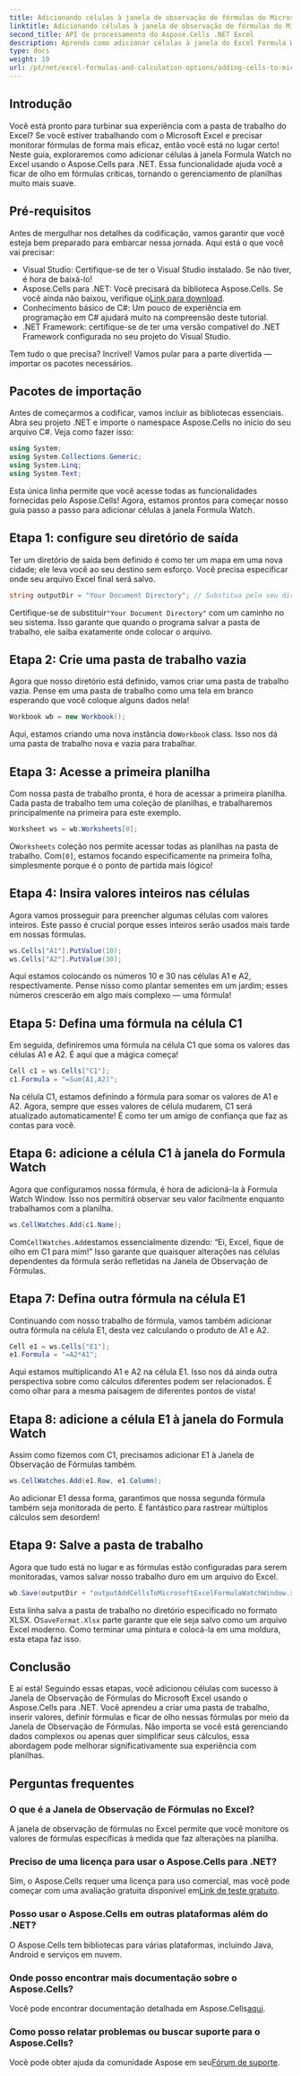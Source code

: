 ```yaml
---
title: Adicionando células à janela de observação de fórmulas do Microsoft Excel
linktitle: Adicionando células à janela de observação de fórmulas do Microsoft Excel
second_title: API de processamento do Aspose.Cells .NET Excel
description: Aprenda como adicionar células à janela do Excel Formula Watch usando Aspose.Cells para .NET com este guia passo a passo. É simples e eficiente.
type: docs
weight: 10
url: /pt/net/excel-formulas-and-calculation-options/adding-cells-to-microsoft-excel-formula-watch-window/
---
```

## Introdução

Você está pronto para turbinar sua experiência com a pasta de trabalho do Excel? Se você estiver trabalhando com o Microsoft Excel e precisar monitorar fórmulas de forma mais eficaz, então você está no lugar certo! Neste guia, exploraremos como adicionar células à janela Formula Watch no Excel usando o Aspose.Cells para .NET. Essa funcionalidade ajuda você a ficar de olho em fórmulas críticas, tornando o gerenciamento de planilhas muito mais suave.

## Pré-requisitos

Antes de mergulhar nos detalhes da codificação, vamos garantir que você esteja bem preparado para embarcar nessa jornada. Aqui está o que você vai precisar:

- Visual Studio: Certifique-se de ter o Visual Studio instalado. Se não tiver, é hora de baixá-lo!
- Aspose.Cells para .NET: Você precisará da biblioteca Aspose.Cells. Se você ainda não baixou, verifique o[Link para download](https://releases.aspose.com/cells/net/).
- Conhecimento básico de C#: Um pouco de experiência em programação em C# ajudará muito na compreensão deste tutorial.
- .NET Framework: certifique-se de ter uma versão compatível do .NET Framework configurada no seu projeto do Visual Studio.

Tem tudo o que precisa? Incrível! Vamos pular para a parte divertida — importar os pacotes necessários.

## Pacotes de importação

Antes de começarmos a codificar, vamos incluir as bibliotecas essenciais. Abra seu projeto .NET e importe o namespace Aspose.Cells no início do seu arquivo C#. Veja como fazer isso:

```csharp
using System;
using System.Collections.Generic;
using System.Linq;
using System.Text;
```

Esta única linha permite que você acesse todas as funcionalidades fornecidas pelo Aspose.Cells! Agora, estamos prontos para começar nosso guia passo a passo para adicionar células à janela Formula Watch.

## Etapa 1: configure seu diretório de saída

Ter um diretório de saída bem definido é como ter um mapa em uma nova cidade; ele leva você ao seu destino sem esforço. Você precisa especificar onde seu arquivo Excel final será salvo.

```csharp
string outputDir = "Your Document Directory"; // Substitua pelo seu diretório atual
```

 Certifique-se de substituir`"Your Document Directory"` com um caminho no seu sistema. Isso garante que quando o programa salvar a pasta de trabalho, ele saiba exatamente onde colocar o arquivo.

## Etapa 2: Crie uma pasta de trabalho vazia

Agora que nosso diretório está definido, vamos criar uma pasta de trabalho vazia. Pense em uma pasta de trabalho como uma tela em branco esperando que você coloque alguns dados nela!

```csharp
Workbook wb = new Workbook();
```

 Aqui, estamos criando uma nova instância do`Workbook` class. Isso nos dá uma pasta de trabalho nova e vazia para trabalhar. 

## Etapa 3: Acesse a primeira planilha

Com nossa pasta de trabalho pronta, é hora de acessar a primeira planilha. Cada pasta de trabalho tem uma coleção de planilhas, e trabalharemos principalmente na primeira para este exemplo.

```csharp
Worksheet ws = wb.Worksheets[0];
```

 O`Worksheets` coleção nos permite acessar todas as planilhas na pasta de trabalho. Com`[0]`, estamos focando especificamente na primeira folha, simplesmente porque é o ponto de partida mais lógico!

## Etapa 4: Insira valores inteiros nas células

Agora vamos prosseguir para preencher algumas células com valores inteiros. Este passo é crucial porque esses inteiros serão usados mais tarde em nossas fórmulas.

```csharp
ws.Cells["A1"].PutValue(10);
ws.Cells["A2"].PutValue(30);
```

Aqui estamos colocando os números 10 e 30 nas células A1 e A2, respectivamente. Pense nisso como plantar sementes em um jardim; esses números crescerão em algo mais complexo — uma fórmula! 

## Etapa 5: Defina uma fórmula na célula C1

Em seguida, definiremos uma fórmula na célula C1 que soma os valores das células A1 e A2. É aqui que a mágica começa!

```csharp
Cell c1 = ws.Cells["C1"];
c1.Formula = "=Sum(A1,A2)";
```

Na célula C1, estamos definindo a fórmula para somar os valores de A1 e A2. Agora, sempre que esses valores de célula mudarem, C1 será atualizado automaticamente! É como ter um amigo de confiança que faz as contas para você.

## Etapa 6: adicione a célula C1 à janela do Formula Watch

Agora que configuramos nossa fórmula, é hora de adicioná-la à Formula Watch Window. Isso nos permitirá observar seu valor facilmente enquanto trabalhamos com a planilha.

```csharp
ws.CellWatches.Add(c1.Name);
```

 Com`CellWatches.Add`estamos essencialmente dizendo: “Ei, Excel, fique de olho em C1 para mim!” Isso garante que quaisquer alterações nas células dependentes da fórmula serão refletidas na Janela de Observação de Fórmulas.

## Etapa 7: Defina outra fórmula na célula E1

Continuando com nosso trabalho de fórmula, vamos também adicionar outra fórmula na célula E1, desta vez calculando o produto de A1 e A2.

```csharp
Cell e1 = ws.Cells["E1"];
e1.Formula = "=A2*A1";
```

Aqui estamos multiplicando A1 e A2 na célula E1. Isso nos dá ainda outra perspectiva sobre como cálculos diferentes podem ser relacionados. É como olhar para a mesma paisagem de diferentes pontos de vista!

## Etapa 8: adicione a célula E1 à janela do Formula Watch

Assim como fizemos com C1, precisamos adicionar E1 à Janela de Observação de Fórmulas também.

```csharp
ws.CellWatches.Add(e1.Row, e1.Column);
```

Ao adicionar E1 dessa forma, garantimos que nossa segunda fórmula também seja monitorada de perto. É fantástico para rastrear múltiplos cálculos sem desordem!

## Etapa 9: Salve a pasta de trabalho

Agora que tudo está no lugar e as fórmulas estão configuradas para serem monitoradas, vamos salvar nosso trabalho duro em um arquivo do Excel.

```csharp
wb.Save(outputDir + "outputAddCellsToMicrosoftExcelFormulaWatchWindow.xlsx", SaveFormat.Xlsx);
```

Esta linha salva a pasta de trabalho no diretório especificado no formato XLSX. O`SaveFormat.Xlsx` parte garante que ele seja salvo como um arquivo Excel moderno. Como terminar uma pintura e colocá-la em uma moldura, esta etapa faz isso.

## Conclusão

E aí está! Seguindo essas etapas, você adicionou células com sucesso à Janela de Observação de Fórmulas do Microsoft Excel usando o Aspose.Cells para .NET. Você aprendeu a criar uma pasta de trabalho, inserir valores, definir fórmulas e ficar de olho nessas fórmulas por meio da Janela de Observação de Fórmulas. Não importa se você está gerenciando dados complexos ou apenas quer simplificar seus cálculos, essa abordagem pode melhorar significativamente sua experiência com planilhas.

## Perguntas frequentes

### O que é a Janela de Observação de Fórmulas no Excel?  
A janela de observação de fórmulas no Excel permite que você monitore os valores de fórmulas específicas à medida que faz alterações na planilha.

### Preciso de uma licença para usar o Aspose.Cells para .NET?  
 Sim, o Aspose.Cells requer uma licença para uso comercial, mas você pode começar com uma avaliação gratuita disponível em[Link de teste gratuito](https://releases.aspose.com/).

### Posso usar o Aspose.Cells em outras plataformas além do .NET?  
O Aspose.Cells tem bibliotecas para várias plataformas, incluindo Java, Android e serviços em nuvem.

### Onde posso encontrar mais documentação sobre o Aspose.Cells?  
 Você pode encontrar documentação detalhada em Aspose.Cells[aqui](https://reference.aspose.com/cells/net/).

### Como posso relatar problemas ou buscar suporte para o Aspose.Cells?  
 Você pode obter ajuda da comunidade Aspose em seu[Fórum de suporte](https://forum.aspose.com/c/cells/9).
